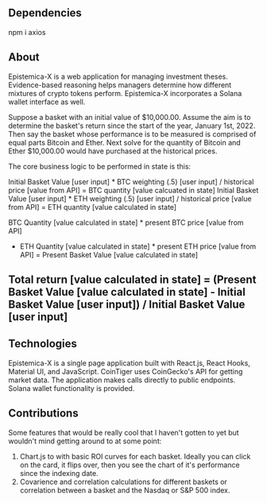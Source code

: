 ## Dependencies
npm i axios
## About
Epistemica-X is a web application for managing investment theses. Evidence-based reasoning helps managers determine how different mixtures of crypto tokens perform. Epistemica-X incorporates a Solana wallet interface as well.

Suppose a basket with an initial value of $10,000.00. Assume the aim is to determine the basket's return since the start of the year, January 1st, 2022. Then say the basket whose performance is to be measured is comprised of equal parts Bitcoin and Ether. Next solve for the quantity of Bitcoin and Ether $10,000.00 would have purchased at the historical prices. 

The core business logic to be performed in state is this: 

Initial Basket Value [user input] * BTC weighting (.5) [user input] / historical price [value from API] = BTC quantity [value calcuated in state]
Initial Basket Value [user input] * ETH weighting (.5) [user input] / historical price [value from API] = ETH quantity [value calculated in state]

BTC Quantity [value calculated in state] * present BTC price [value from API]
+ ETH Quantity [value calculated in state] * present ETH price [value from API]
= Present Basket Value [value calculated in state]

Total return [value calculated in state] = (Present Basket Value [value calculated in state] - Initial Basket Value [user input]) / Initial Basket Value [user input]
-------
## Technologies
Epistemica-X is a single page application built with React.js, React Hooks, Material UI, and JavaScript. CoinTiger uses CoinGecko's API for getting market data. The application makes calls directly to public endpoints. Solana wallet functionality is provided. 

## Contributions
Some features that would be really cool that I haven't gotten to yet but wouldn't mind getting around to at some point:

1. Chart.js to with basic ROI curves for each basket. Ideally you can click on the card, it flips over, then you see the chart of it's performance since the indexing date.
2. Covarience and correlation calculations for different baskets or correlation between a basket and the Nasdaq or S&P 500 index.

